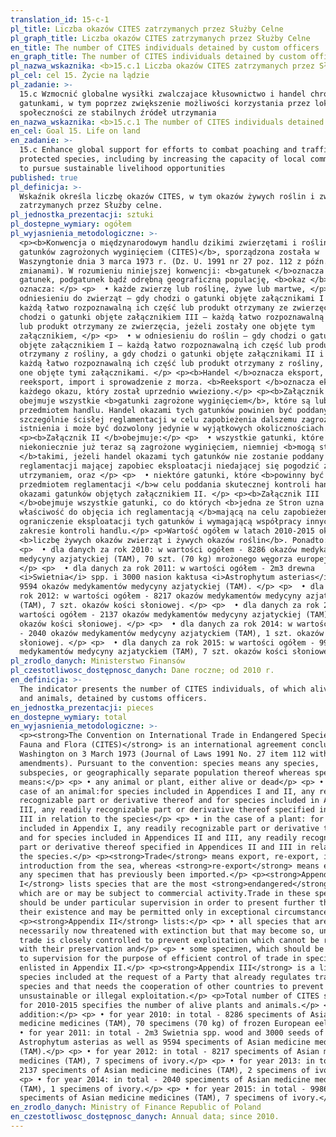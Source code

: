 ```yaml
---
translation_id: 15-c-1
pl_title: Liczba okazów CITES zatrzymanych przez Służby Celne
pl_graph_title: Liczba okazów CITES zatrzymanych przez Służby Celne
en_title: The number of CITES individuals detained by custom officers
en_graph_title: The number of CITES individuals detained by custom officers
pl_nazwa_wskaznika: <b>15.c.1 Liczba okazów CITES zatrzymanych przez Służby Celne</b>
pl_cel: cel 15. Życie na lądzie
pl_zadanie: >-
  15.c Wzmocnić globalne wysiłki zwalczajace kłusownictwo i handel chronionymi
  gatunkami, w tym poprzez zwiększenie możliwości korzystania przez lokalne
  społeczności ze stabilnych źródeł utrzymania
en_nazwa_wskaznika: <b>15.c.1 The number of CITES individuals detained by custom officers</b>
en_cel: Goal 15. Life on land
en_zadanie: >-
  15.c Enhance global support for efforts to combat poaching and trafficking of
  protected species, including by increasing the capacity of local communities
  to pursue sustainable livelihood opportunities
published: true
pl_definicja: >-
  Wskaźnik określa liczbę okazów CITES, w tym okazów żywych roślin i zwierząt,
  zatrzymanych przez Służby celne.
pl_jednostka_prezentacji: sztuki
pl_dostepne_wymiary: ogółem
pl_wyjasnienia_metodologiczne: >-
  <p><b>Konwencja o międzynarodowym handlu dzikimi zwierzętami i roślinami
  gatunków zagrożonych wyginięciem (CITES)</b>, sporządzona została w
  Waszyngtonie dnia 3 marca 1973 r. (Dz. U. 1991 nr 27 poz. 112 z późn.
  zmianami). W rozumieniu niniejszej konwencji: <b>gatunek </b>oznacza każdy
  gatunek, podgatunek bądź odrębną geograficzną populację, <b>okaz </b>natomiast
  oznacza: </p> <p>  • każde zwierzę lub roślinę, żywe lub martwe, </p> <p>  • w
  odniesieniu do zwierząt – gdy chodzi o gatunki objęte załącznikami I i II –
  każdą łatwo rozpoznawalną ich część lub produkt otrzymany ze zwierzęcia, a gdy
  chodzi o gatunki objęte załącznikiem III – każdą łatwo rozpoznawalną ich część
  lub produkt otrzymany ze zwierzęcia, jeżeli zostały one objęte tym
  załącznikiem, </p> <p>  • w odniesieniu do roślin – gdy chodzi o gatunki
  objęte załącznikiem I – każdą łatwo rozpoznawalną ich część lub produkt
  otrzymany z rośliny, a gdy chodzi o gatunki objęte załącznikami II i III –
  każdą łatwo rozpoznawalną ich część lub produkt otrzymany z rośliny, jeżeli są
  one objęte tymi załącznikami. </p> <p><b>Handel </b>oznacza eksport,
  reeksport, import i sprowadzenie z morza. <b>Reeksport </b>oznacza eksport
  każdego okazu, który został uprzednio wwieziony.</p> <p><b>Załącznik I</b>
  obejmuje wszystkie <b>gatunki zagrożone wyginięciem</b>, które są lub mogą być
  przedmiotem handlu. Handel okazami tych gatunków powinien być poddany
  szczególnie ścisłej reglamentacji w celu zapobieżenia dalszemu zagrożeniu ich
  istnienia i może być dozwolony jedynie w wyjątkowych okolicznościach.</p>
  <p><b>Załącznik II </b>obejmuje:</p> <p>  • wszystkie gatunki, które wprawdzie
  niekoniecznie już teraz są zagrożone wyginięciem, niemniej <b>mogą stać się
  </b>takimi, jeżeli handel okazami tych gatunków nie zostanie poddany ścisłej
  reglamentacji mającej zapobiec eksploatacji niedającej się pogodzić z ich
  utrzymaniem, oraz </p> <p>  • niektóre gatunki, które <b>powinny być
  przedmiotem reglamentacji </b>w celu poddania skutecznej kontroli handle
  okazami gatunków objętych załącznikiem II. </p> <p><b>Załącznik III
  </b>obejmuje wszystkie gatunki, co do których <b>jedna ze Stron uzna swoją
  właściwość do objęcia ich reglamentacją </b>mającą na celu zapobieżenie lub
  ograniczenie eksploatacji tych gatunków i wymagającą współpracy innych Stron w
  zakresie kontroli handlu.</p> <p>Wartość ogółem w latach 2010-2015 określa
  <b>liczbę żywych okazów zwierząt i żywych okazów roślin</b>. Ponadto: </p>
  <p>  • dla danych za rok 2010: w wartości ogółem - 8286 okazów medykamentów
  medycyny azjatyckiej (TAM), 70 szt. (70 kg) mrożonego węgorza europejskiego.
  </p> <p>  • dla danych za rok 2011: w wartości ogółem - 2m3 drewna
  <i>Swietnia</i> spp. i 3000 nasion kaktusa <i>Astrophytum asterias</i> oraz
  9594 okazów medykamentów medycyny azjatyckiej (TAM). </p> <p>  • dla danych za
  rok 2012: w wartości ogółem - 8217 okazów medykamentów medycyny azjatyckiej
  (TAM), 7 szt. okazów kości słoniowej. </p> <p>  • dla danych za rok 2013: w
  wartości ogółem - 2137 okazów medykamentów medycyny azjatyckiej (TAM), 2 szt.
  okazów kości słoniowej. </p> <p>  • dla danych za rok 2014: w wartości ogółem
  - 2040 okazów medykamentów medycyny azjatyckiem (TAM), 1 szt. okazów kości
  słoniowej. </p> <p>  • dla danych za rok 2015: w wartości ogółem - 9986 okazów
  medykamentów medycyny azjatyckiem (TAM), 7 szt. okazów kości słoniowej.</p>
pl_zrodlo_danych: Ministerstwo Finansów
pl_czestotliwosc_dostępnosc_danych: Dane roczne; od 2010 r.
en_definicja: >-
  The indicator presents the number of CITES individuals, of which alive plants
  and animals, detained by customs officers.
en_jednostka_prezentacji: pieces
en_dostepne_wymiary: total
en_wyjasnienia_metodologiczne: >-
  <p><strong>The Convention on International Trade in Endangered Species of Wild
  Fauna and Flora (CITES)</strong> is an international agreement concluded in
  Washington on 3 March 1973 (Journal of Laws 1991 No. 27 item 112 with later
  amendments). Pursuant to the convention: species means any species,
  subspecies, or geographically separate population thereof whereas specimen
  means:</p> <p> • any animal or plant, either alive or dead</p> <p> • in the
  case of an animal:for species included in Appendices I and II, any readily
  recognizable part or derivative thereof and for species included in Appendix
  III, any readily recognizable part or derivative thereof specified in Appendix
  III in relation to the species</p> <p> • in the case of a plant: for species
  included in Appendix I, any readily recognizable part or derivative thereof
  and for species included in Appendices II and III, any readily recognizable
  part or derivative thereof specified in Appendices II and III in relation to
  the species.</p> <p><strong>Trade</strong> means export, re-export, import and
  introduction from the sea, whereas <strong>re-export</strong> means export of
  any specimen that has previously been imported.</p> <p><strong>Appendix
  I</strong> lists species that are the most <strong>endangered</strong> or
  which are or may be subject to commercial activity.Trade in these species
  should be under particular supervision in order to present further threat to
  their existence and may be permitted only in exceptional circumstances.</p>
  <p><strong>Appendix II</strong> lists:</p> <p> • all species that are not
  necessarily now threatened with extinction but that may become so, unless
  trade is closely controlled to prevent exploitation which cannot be reconciled
  with their preservation and</p> <p> • some specimen, which should be subject
  to supervision for the purpose of efficient control of trade in species
  enlisted in Appendix II.</p> <p><strong>Appendix III</strong> is a list of
  species included at the request of a Party that already regulates trade in the
  species and that needs the cooperation of other countries to prevent
  unsustainable or illegal exploitation.</p> <p>Total number of CITES speciments
  for 2010-2015 specifies the number of alive plants and animals.</p> <p>In
  addition:</p> <p> • for year 2010: in total - 8286 speciments of Asian
  medicine medicines (TAM), 70 specimens (70 kg) of frozen European eel.</p> <p>
  • for year 2011: in total - 2m3 Swietnia spp. wood and 3000 seeds of cactus
  Astrophytum asterias as well as 9594 speciments of Asian medicine medicines
  (TAM).</p> <p> • for year 2012: in total - 8217 speciments of Asian medicine
  medicines (TAM), 7 specimens of ivory.</p> <p> • for year 2013: in total -
  2137 speciments of Asian medicine medicines (TAM), 2 specimens of ivory.</p>
  <p> • for year 2014: in total - 2040 speciments of Asian medicine medicines
  (TAM), 1 specimens of ivory.</p> <p> • for year 2015: in total - 9986
  speciments of Asian medicine medicines (TAM), 7 specimens of ivory.</p>
en_zrodlo_danych: Ministry of Finance Republic of Poland
en_czestotliwosc_dostępnosc_danych: Annual data; since 2010.
---
```

